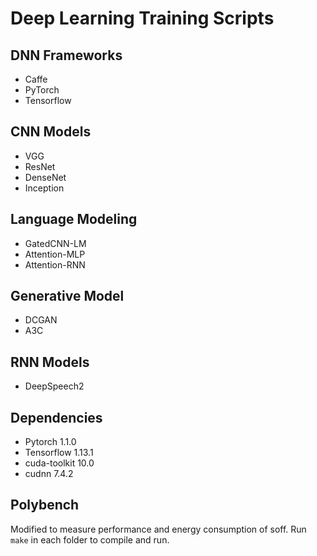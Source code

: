 # Deep Learning Training Scripts


## DNN Frameworks
* Caffe
* PyTorch
* Tensorflow

## CNN Models
* VGG
* ResNet
* DenseNet
* Inception

## Language Modeling
* GatedCNN-LM
* Attention-MLP
* Attention-RNN

## Generative Model
* DCGAN
* A3C

## RNN Models
* DeepSpeech2

## Dependencies
* Pytorch 1.1.0
* Tensorflow 1.13.1
* cuda-toolkit 10.0
* cudnn 7.4.2

## Polybench

Modified to measure performance and energy consumption of soff. Run `make` in each folder to compile and run.
